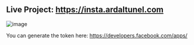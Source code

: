 ## Live Project: https://insta.ardaltunel.com

![image](https://github.com/ardaltunel/own-instagram-data/assets/35379428/1d831761-22d3-4d27-9bb5-6195dcf2c2c6)

You can generate the token here: https://developers.facebook.com/apps/
